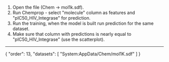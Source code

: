 1. Open the file (Chem -> mol1k.sdf). 
2. Run Chemprop - select "molecule" column as features and "pIC50_HIV_Integrase" for prediction. 
3. Run the training, when the model is built run prediction for the same dataset.
4. Make sure that column with predictions is nearly equal to "pIC50_HIV_Integrase" (use the scatterplot).


---
{
  "order": 13,
  "datasets": [
    "System:AppData/Chem/mol1K.sdf"
  ]
}